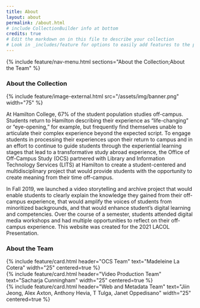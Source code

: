 ```yaml
---
title: About
layout: about
permalink: /about.html
# include CollectionBuilder info at bottom
credits: true
# Edit the markdown on in this file to describe your collection
# Look in _includes/feature for options to easily add features to the page
---
```

{% include feature/nav-menu.html sections="About the Collection;About the Team" %}


### About the Collection
{% include feature/image-external.html src="/assets/img/banner.png" width="75" %}

At Hamilton College, 67% of the student population studies off-campus. Students return to Hamilton describing their experience as “life-changing” or “eye-opening,” for example, but frequently find themselves unable to articulate their complex experience beyond the expected script. To engage students in processing their experiences upon their return to campus and in an effort to continue to guide students through the experiential learning stages that lead to a transformative study abroad experience, the Office of Off-Campus Study (OCS) partnered with Library and Information Technology Services (LITS) at Hamilton to create a student-centered and multidisciplinary project that would provide students with the opportunity to create meaning from their time off-campus.

In Fall 2019, we launched a video storytelling and archive project that would enable students to clearly explain the knowledge they gained from their off-campus experience, that would amplify the voices of students from minoritized backgrounds, and that would enhance student’s digital learning and competencies. Over the course of a semester, students attended digital media workshops and had multiple opportunities to reflect on their off-campus experience. This website was created for the 2021 LACOL Presentation.

<div class="row mt-5"></div>

### About the Team
<div class="container">
	<div class="row mt-5">
	    <div class="col">
			{% include feature/card.html header="OCS Team" text="Madeleine La Cotera" width="25" centered=true %}
		</div>
		<div class="col">
			{% include feature/card.html header="Video Production Team" text="Sacharja Cunningham" width="25" centered=true %}
		</div>
		<div class="col">
			{% include feature/card.html header="Web and Metadata Team" text="Jiin Jeong, Alex Axton, Anthony Hevia, T Tulga, Janet Oppedisano" width="25" centered=true %}
		</div>
	</div>
</div>
